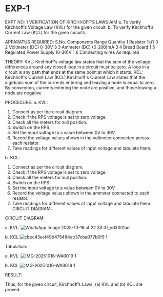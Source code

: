 # EXP-1
EXPT NO: 1	VERIFICATION OF KIRCHHOFF’S LAWS
AIM
a.   To verify Kirchhoff’s Voltage Law (KVL) for the given circuit. 
b.   To verify Kirchhoff’s Current Law (KCL) for the given circuits.

APPARATUS REQUIRED:
S.No.	Components	Range	Quantity
1	Resistor	1kΩ	3
2	Voltmeter (DC)	0-30V	3
3	Ammeter (DC)	(0-200)mA	3
4	Bread Board		1
5	Regulated Power Supply	(0-30)V	1
6	Connecting wires		As required

THEORY:
KVL: Kirchhoff's voltage law states that the sum of the voltage differences around any closed loop in a circuit must be zero. A loop in a circuit is any path that ends at the same point at which it starts.
KCL:
Kirchhoff's Current Law (KCL) Kirchhoff's Current Law states that the algebraic sum of the currents entering and leaving a node is equal to zero. By convention, currents entering the node are positive, and those leaving a node are negative


PROCEDURE:
a.   KVL:
1.   Connect as per the circuit diagram.
2.   Check if the RPS voltage is set to zero voltage.
3.   Check all the meters for null position.
4.   Switch on the RPS.
5.   Set the input voltage to a value between 0V to 30V.
6.   Record the voltage values shown in the voltmeter connected across each resistor.
7.   Take readings for different values of input voltage and tabulate them.


b.  KCL:
1.   Connect as per the circuit diagram.
2.   Check if the RPS voltage is set to zero voltage.
3.   Check all the meters for null position.
4.   Switch on the RPS.
5.   Set the input voltage to a value between 0V to 30V.
6.   Record the voltage values shown in the ammeter connected to each resistor.
7.   Take readings for different values of input voltage and tabulate them. 
CIRCUIT DIAGRAM:

CIRCUIT DIAGRAM:


a.   KVL: ![WhatsApp Image 2025-10-16 at 22 33 07_ed3001ae](https://github.com/user-attachments/assets/b28bf42c-c689-40b4-b4c8-46e66ac43cb9)

 


b.  KCL:![cbec43eef49d475484ab37cba077b0f9 1](https://github.com/user-attachments/assets/f6269359-3058-4221-82be-3852f2829660)





Tabulation:

a.   KVL: ![IMG-20251016-WA0019 1](https://github.com/user-attachments/assets/805b7842-89aa-436f-96cd-133c86a122c8)

 


b.  KCL ![IMG-20251016-WA0018 1](https://github.com/user-attachments/assets/935e5a24-f416-4288-b0b9-c797c8623eb3)





RESULT:

Thus, for the given circuit, Kirchhoff’s Laws, (a) KVL and (b) KCL are proved.
